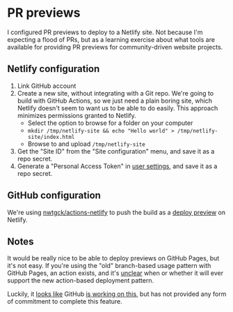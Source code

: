 # PR previews

I configured PR previews to deploy to a Netlify site. Not because I'm expecting a flood
of PRs, but as a learning exercise about what tools are available for providing PR
previews for community-driven website projects.


## Netlify configuration

1. Link GitHub account
1. Create a new site, without integrating with a Git repo. We're going to build with
   GitHub Actions, so we just need a plain boring site, which Netlify doesn't seem to
   want us to be able to do easily. This approach minimizes permissions granted to
   Netlify.
    * Select the option to browse for a folder on your computer
    * `mkdir /tmp/netlify-site && echo "Hello world" > /tmp/netlify-site/index.html`
    * Browse to and upload `/tmp/netlify-site`
1. Get the "Site ID" from the "Site configuration" menu, and save it as a repo secret.
1. Generate a "Personal Access Token" in
   [user settings](https://app.netlify.com/user/applications#personal-access-tokens),
   and save it as a repo secret.


## GitHub configuration

We're using [nwtgck/actions-netlify](https://github.com/nwtgck/actions-netlify) to push
the build as a [deploy preview](https://docs.netlify.com/site-deploys/deploy-previews/)
on Netlify.


## Notes

It would be really nice to be able to deploy previews on GitHub Pages, but it's not
easy. If you're using the "old" branch-based usage pattern with GitHub Pages, an action
exists, and it's [unclear](https://github.com/rossjrw/pr-preview-action/issues/21) when
or whether it will ever support the new action-based deployment pattern.

Luckily, it [looks like](https://github.com/orgs/community/discussions/7730) GitHub [is
working on this](https://github.com/actions/deploy-pages/pull/61), but has not provided
any form of commitment to complete this feature.
